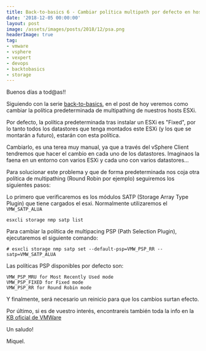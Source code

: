 ```yaml
---
title: Back-to-basics 6 - Cambiar política multipath por defecto en hosts ESXi
date: '2018-12-05 00:00:00'
layout: post
image: /assets/images/posts/2018/12/psa.png
headerImage: true
tag:
- vmware
- vsphere
- vexpert
- devops
- backtobasics
- storage
---
```


Buenos días a tod@as!!

Siguiendo con la serie [back-to-basics](https://miquelmariano.github.io/tags/#backtobasics), en el post de hoy veremos como cambiar la política predeterminada de multipathing de nuestros hosts ESXi.

Por defecto, la política predeterminada tras instalar un ESXi es "Fixed", por lo tanto todos los datastores que tenga montados este ESXi (y los que se montarán a futuro), estarán con esta política.

Cambiarlo, es una terea muy manual, ya que a través del vSphere Client tendremos que hacer el cambio en cada uno de los datastores. Imaginaos la faena en un entorno con varios ESXi y cada uno con varios datastores...

Para solucionar este problema y que de forma predeterminada nos coja otra política de multipathing (Round Robin por ejemplo) seguiremos los siguientes pasos:

Lo primero que verificaremos es los módulos SATP (Storage Array Type Plugin) que tiene cargados el esxi. Normalmente utilizaremos el `VMW_SATP_ALUA`

```ssh
esxcli storage nmp satp list
```

Para cambiar la política de multipacing PSP (Path Selection Plugin), ejecutaremos el siguiente comando:

```ssh
# esxcli storage nmp satp set --default-psp=VMW_PSP_RR --satp=VMW_SATP_ALUA
```

Las políticas PSP disponibles por defecto son: 

```
VMW_PSP_MRU for Most Recently Used mode
VMW_PSP_FIXED for Fixed mode
VMW_PSP_RR for Round Robin mode
```

Y finalmente, será necesario un reinicio para que los cambios surtan efecto.


Por último, si es de vuestro interés, encontrareis también toda la info en la [KB oficial de VMWare](https://kb.vmware.com/s/article/1017760)


Un saludo!

Miquel.


